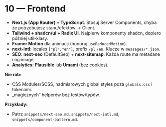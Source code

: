 # 10 — Frontend

- **Next.js (App Router) + TypeScript**. Stosuj Server Components, chyba że potrzebujesz stanu/efektów → Client.
- **Tailwind + shadcn/ui + Radix UI**. Najpierw komponenty shadcn, dopiero później util-klasy.
- **Framer Motion** dla animacji (honoruj `useReducedMotion`).
- **next-intl**: locales `["pl","en"]`, prefix `/pl` `/en`. Klucze w `messages/*.json`.
- **SEO**: **next-seo** (DefaultSeo) + **next-sitemap**. Każda route ma metadane i og:image.
- **Analytics**: **Plausible** lub **Umami** (bez cookies).

**Nie rób:**
- CSS Modules/SCSS, nadmiarowych global styles poza `globals.css` i tokenami.
- „magicznych” helperów bez testów/typów.

**Przykłady:**
- Patrz `snippets/next-seo.md`, `snippets/next-intl.md`, `snippets/component-pattern.md`.
